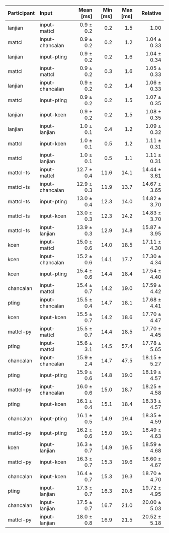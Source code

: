 | Participant | Input | Mean [ms] | Min [ms] | Max [ms] | Relative |
|:---|:---|---:|---:|---:|---:|
| lanjian | input-mattcl | 0.9 ± 0.2 | 0.2 | 1.5 | 1.00 |
| mattcl | input-chancalan | 0.9 ± 0.2 | 0.2 | 1.2 | 1.04 ± 0.33 |
| lanjian | input-pting | 0.9 ± 0.2 | 0.2 | 1.6 | 1.04 ± 0.34 |
| mattcl | input-mattcl | 0.9 ± 0.2 | 0.3 | 1.6 | 1.05 ± 0.33 |
| lanjian | input-chancalan | 0.9 ± 0.2 | 0.2 | 1.4 | 1.06 ± 0.33 |
| mattcl | input-pting | 0.9 ± 0.2 | 0.2 | 1.5 | 1.07 ± 0.35 |
| lanjian | input-kcen | 0.9 ± 0.2 | 0.2 | 1.5 | 1.08 ± 0.35 |
| lanjian | input-lanjian | 1.0 ± 0.1 | 0.4 | 1.2 | 1.09 ± 0.32 |
| mattcl | input-kcen | 1.0 ± 0.1 | 0.5 | 1.2 | 1.11 ± 0.31 |
| mattcl | input-lanjian | 1.0 ± 0.1 | 0.5 | 1.1 | 1.11 ± 0.31 |
| mattcl-ts | input-mattcl | 12.7 ± 0.4 | 11.6 | 14.1 | 14.44 ± 3.61 |
| mattcl-ts | input-chancalan | 12.9 ± 0.3 | 11.9 | 13.7 | 14.67 ± 3.65 |
| mattcl-ts | input-pting | 13.0 ± 0.4 | 12.3 | 14.0 | 14.82 ± 3.70 |
| mattcl-ts | input-kcen | 13.0 ± 0.3 | 12.3 | 14.2 | 14.83 ± 3.70 |
| mattcl-ts | input-lanjian | 13.9 ± 0.3 | 12.9 | 14.8 | 15.87 ± 3.95 |
| kcen | input-mattcl | 15.0 ± 0.6 | 14.0 | 18.5 | 17.11 ± 4.30 |
| kcen | input-chancalan | 15.2 ± 0.6 | 14.1 | 17.7 | 17.30 ± 4.34 |
| kcen | input-pting | 15.4 ± 0.6 | 14.4 | 18.4 | 17.54 ± 4.40 |
| chancalan | input-mattcl | 15.4 ± 0.7 | 14.2 | 19.0 | 17.59 ± 4.42 |
| pting | input-chancalan | 15.5 ± 0.4 | 14.7 | 18.1 | 17.68 ± 4.41 |
| kcen | input-kcen | 15.5 ± 0.7 | 14.2 | 18.6 | 17.70 ± 4.47 |
| mattcl-py | input-mattcl | 15.5 ± 0.7 | 14.4 | 18.5 | 17.70 ± 4.45 |
| pting | input-mattcl | 15.6 ± 3.1 | 14.5 | 57.4 | 17.78 ± 5.65 |
| chancalan | input-chancalan | 15.9 ± 2.4 | 14.7 | 47.5 | 18.15 ± 5.27 |
| pting | input-pting | 15.9 ± 0.6 | 14.8 | 19.0 | 18.19 ± 4.57 |
| mattcl-py | input-chancalan | 16.0 ± 0.6 | 15.0 | 18.7 | 18.25 ± 4.58 |
| pting | input-kcen | 16.1 ± 0.4 | 15.1 | 18.4 | 18.33 ± 4.57 |
| chancalan | input-pting | 16.1 ± 0.5 | 14.9 | 19.4 | 18.35 ± 4.59 |
| mattcl-py | input-pting | 16.2 ± 0.6 | 15.0 | 19.1 | 18.49 ± 4.63 |
| kcen | input-lanjian | 16.3 ± 0.7 | 14.9 | 19.5 | 18.59 ± 4.68 |
| mattcl-py | input-kcen | 16.3 ± 0.7 | 15.3 | 19.6 | 18.60 ± 4.67 |
| chancalan | input-kcen | 16.4 ± 0.7 | 15.3 | 19.3 | 18.70 ± 4.70 |
| pting | input-lanjian | 17.3 ± 0.7 | 16.3 | 20.8 | 19.72 ± 4.95 |
| chancalan | input-lanjian | 17.5 ± 0.7 | 16.7 | 21.0 | 20.00 ± 5.03 |
| mattcl-py | input-lanjian | 18.0 ± 0.8 | 16.9 | 21.5 | 20.52 ± 5.18 |
